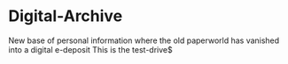 # Digital-Archive
New base of personal information where the old paperworld has vanished  into a digital e-deposit
This is  the test-drive$ 